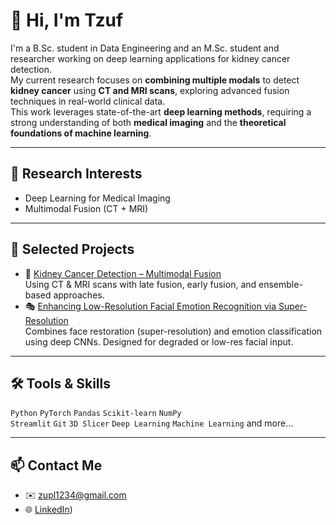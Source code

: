# 👋 Hi, I'm Tzuf

I'm a B.Sc. student in Data Engineering and an M.Sc. student and researcher working on deep learning applications for kidney cancer detection.  
My current research focuses on **combining multiple modals** to detect **kidney cancer** using **CT and MRI scans**, exploring advanced fusion techniques in real-world clinical data.  
This work leverages state-of-the-art **deep learning methods**, requiring a strong understanding of both **medical imaging** and the **theoretical foundations of machine learning**.

---

## 🧠 Research Interests
- Deep Learning for Medical Imaging
- Multimodal Fusion (CT + MRI)

---

## 🚀 Selected Projects
- 🧬 [Kidney Cancer Detection – Multimodal Fusion](https://github.com/TzufLahan/-Kidney_Cancer_Detection-Thesis)  
  Using CT & MRI scans with late fusion, early fusion, and ensemble-based approaches.
- 🎭 [Enhancing Low-Resolution Facial Emotion Recognition via Super-Resolution](https://github.com/TzufLahan/Enhancing_Low-Resolution_Facial_Emotion_Recognition)  
  Combines face restoration (super-resolution) and emotion classification using deep CNNs. Designed for degraded or low-res facial input.
---

## 🛠️ Tools & Skills
`Python` `PyTorch` `Pandas` `Scikit-learn` `NumPy`  
  `Streamlit` `Git` `3D Slicer` `Deep Learning` `Machine Learning` and more...

---

## 📫 Contact Me
- ✉️ zupl1234@gmail.com
- 🌐 [LinkedIn](https://www.linkedin.com/in/tzuf-lahan-962b76233/))



